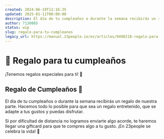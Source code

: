 ```yaml
---
created: 2024-06-19T12:16:35
updated: 2025-01-11T00:00:00
description: El día de tu cumpleaños o durante la semana recibirás un regalo de nuestra parte.
author: 7130085
status: wip
slug: regalo-para-tu-cumpleanos
legacy_url: https://manual.23people.io/es/articles/9498218-regalo-para-tu-cumpleanos
---
```


# 🎉 Regalo para tu cumpleaños

¡Tenemos regalos especiales para ti! 🎁

## Regalo de Cumpleaños 🎂

El día de tu cumpleaños o durante la semana recibirás un regalo de nuestra
parte. Hacemos todo lo posible para que sea un regalo entretenido, que se
adapte a tus gustos y puedas disfrutar.

Si por dificultad de distancia no logramos enviarte algo acorde, te haremos
llegar una giftcard para que te compres algo a tu gusto. ¡En 23people se
celebra la vida! 🥳
